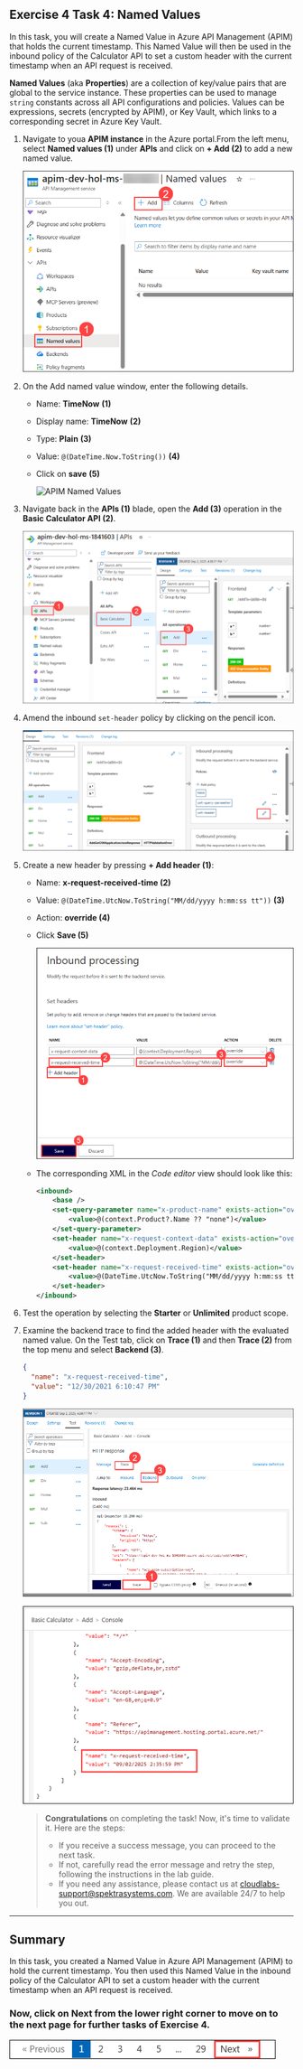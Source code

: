 ## Exercise 4 Task 4: Named Values

In this task, you will create a Named Value in Azure API Management (APIM) that holds the current timestamp. This Named Value will then be used in the inbound policy of the Calculator API to set a custom header with the current timestamp when an API request is received.

**Named Values** (aka **Properties**) are a collection of key/value pairs that are global to the service instance. These properties can be used to manage `string` constants across all API configurations and policies. Values can be expressions, secrets (encrypted by APIM), or Key Vault, which links to a corresponding secret in Azure Key Vault.

1. Navigate to youa **APIM instance** in the Azure portal.From the left menu, select **Named values (1)** under **APIs** and click on **+ Add (2)** to add a new named value.

    ![APIM Named Values](media/E4T4S1-0209.png)
  
1. On the Add named value window, enter the following details. 

    - Name: **TimeNow** **(1)**
    - Display name: **TimeNow** **(2)**
    - Type: **Plain** **(3)**
    - Value: `@(DateTime.Now.ToString())` **(4)**
    - Click on **save** **(5)**

      ![APIM Named Values](media/add-name.png)

1. Navigate back in the **APIs (1)** blade, open the **Add (3)** operation in the **Basic Calculator API (2)**.

    ![APIM Named Values](media/E4T4S3-0209.png)  
    
1. Amend the inbound `set-header` policy by clicking on the pencil icon.

    ![APIM Named Values](media/E4T4S4-0209.png)

1. Create a new header by pressing **+ Add header (1)**:
  
    - Name: **x-request-received-time (2)**
    - Value: `@(DateTime.UtcNow.ToString("MM/dd/yyyy h:mm:ss tt"))` **(3)**
    - Action: **override (4)**
    - Click **Save (5)**

      ![APIM Named Values](media/E4T4S5-0209.png)
      
    - The corresponding XML in the *Code editor* view should look like this: 

      ```xml    
      <inbound>
          <base />
          <set-query-parameter name="x-product-name" exists-action="override">
              <value>@(context.Product?.Name ?? "none")</value>
          </set-query-parameter>
          <set-header name="x-request-context-data" exists-action="override">
              <value>@(context.Deployment.Region)</value>
          </set-header>
          <set-header name="x-request-received-time" exists-action="override">
              <value>@(DateTime.UtcNow.ToString("MM/dd/yyyy h:mm:ss tt"))</value>
          </set-header>
      </inbound>
      ```

1. Test the operation by selecting the **Starter** or **Unlimited** product scope. 

1. Examine the backend trace to find the added header with the evaluated named value. On the Test tab, click on **Trace (1)** and then **Trace (2)** from the top menu and select **Backend (3)**.

    ```json
    {
      "name": "x-request-received-time",
      "value": "12/30/2021 6:10:47 PM"
    }
    ```
   ![](./media/E4T4S7-0209.png)

   ![](./media/E4T4S7.2-0209.png)

   > **Congratulations** on completing the task! Now, it's time to validate it. Here are the steps:
   > - If you receive a success message, you can proceed to the next task.
   > - If not, carefully read the error message and retry the step, following the instructions in the lab guide. 
   > - If you need any assistance, please contact us at cloudlabs-support@spektrasystems.com. We are available 24/7 to help you out.
         
      <validation step="0b2d0949-fa33-4cd3-a097-c56bbc605dcc" />
---

## Summary

In this task, you created a Named Value in Azure API Management (APIM) to hold the current timestamp. You then used this Named Value in the inbound policy of the Calculator API to set a custom header with the current timestamp when an API request is received.

### Now, click on Next from the lower right corner to move on to the next page for further tasks of Exercise 4.

  ![](../gs/media/api-07.png)
